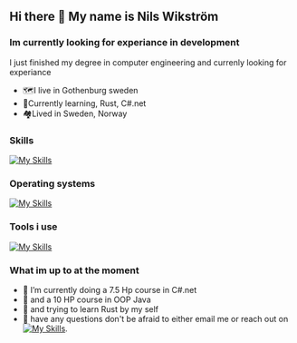 ## Hi there 👋 My name is Nils Wikström 

### Im currently looking for experiance in development 
I just finished my degree in computer engineering and currenly looking for experiance 
* 🗺️I live in Gothenburg sweden
* 💮Currently learning, Rust, C#.net 
* 🏘️Lived in Sweden, Norway
 
### Skills 
[![My Skills](https://skillicons.dev/icons?i=js,ts,vite,react,html,css,py,c++)](https://skillicons.dev)


### Operating systems
[![My Skills](https://skillicons.dev/icons?i=windows,linux)](https://skillicons.dev)

### Tools i use 
[![My Skills](https://skillicons.dev/icons?i=vscode,discord,github,obsidian,git)](https://skillicons.dev)




### What im up to at the moment
- 🔭 I’m currently doing a 7.5 Hp course in C#.net
- 🔭 and a 10 HP course in OOP Java
- 🔭 and trying to learn Rust by my self 
- 🤔 have any questions don't be afraid to either email me or reach out on    [![My Skills](https://skillicons.dev/icons?i=linkedin)](https://www.linkedin.com/in/nils-wikstr%C3%B6m-814b04198/). 

<!--
**Nilswik/Nilswik** is a ✨ _special_ ✨ repository because its `README.md` (this file) appears on your GitHub profile.

Here are some ideas to get you started:

- 🔭 I’m currently working on ...
- 🌱 I’m currently learning ...
- 👯 I’m looking to collaborate on ...
- 🤔 I’m looking for help with ...
- 💬 Ask me about ...
- 📫 How to reach me: ...
- 😄 Pronouns: ...
- ⚡ Fun fact: ...
-->
